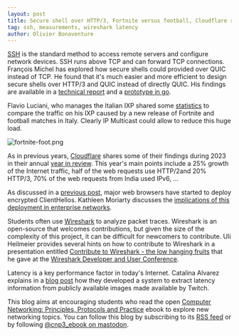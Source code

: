 ```yaml
---
layout: post
title: Secure shell over HTTP/3, Fortnite versus football, Cloudflare radar, contributing to Wireshark and latency
tag: ssh, measurements, wireshark latency
author: Olivier Bonaventure
---
```


[SSH](https://beta.computer-networking.info/syllabus/default/protocols/ssh.html?highlight=ssh#the-secure-shell-ssh) is the standard method to access remote servers and configure network devices. SSH runs above TCP and can forward TCP connections. François Michel has explored how secure shells could provided over QUIC instead of TCP. He found that it's much easier and more efficient to design secure shells over HTTP/3 and QUIC instead of directly QUIC. His findings are available in a [technical report](https://arxiv.org/abs/2312.08396) and a [prototype in go](https://github.com/francoismichel/ssh3).

Flavio Luciani, who manages the Italian IXP shared some [statistics](https://www.linkedin.com/posts/flavio-luciani-19681213a_fortnite-activity-7137737374242881537-esPV?utm_source=share&utm_medium=member_desktop) to compare the traffic on his IXP caused by a new release of Fortnite and football matches in Italy. Clearly IP Multicast could allow to reduce this huge load.

![fortnite-foot.png]({{site.baseurl}}/images/fortnite-foot.png)

As in previous years, [Cloudflare](https://www.cloudflare.com) shares some of their findings during 2023 in their annual [year in review](https://blog.cloudflare.com/radar-2023-year-in-review). This year's main points include a 25% growth of the Internet traffic, half of the web requests use HTTP/2and 20% HTTP/3, 70% of the web requests from India used IPv6, ...

As discussed in a [previous post](http://blog.computer-networking.info/ipv6-optus-etc/), major web browsers have started to deploy encrypted ClientHellos. Kathleen Moriarty discusses the [implications of this deployment in enterprise networks](https://labs.ripe.net/author/kathleen_moriarty/security-control-changes-due-to-tls-encrypted-clienthello/).

Students often use [Wireshark](https://www.wireshark.org) to analyze packet traces. Wireshark is an open-source that welcomes contributions, but given the size of the complexity of this project, it can be difficult for newcomers to contribute. Uli Heilmeier provides several hints on how to contribute to Wireshark in a presentation entitled [Contribute to Wireshark - the low hanging fruits](https://weberblog.net/contributing-to-wireshark-without-any-coding-skills/) that he gave at the [Wireshark Developer and User Conference](https://sharkfest.wireshark.org/sfeu/).

Latency is a key performance factor in today's Internet. Catalina Alvarez explains in a [blog post](https://pulse.internetsociety.org/blog/how-gamers-provide-a-snapshot-of-internets-health) how they developed a system to extract latency information from publicly available images made available by Twitch. 


This blog aims at encouraging students who read the open [Computer Networking: Principles, Protocols and Practice](https://www.computer-networking.info) ebook to explore new networking topics. You can follow this blog by subscribing to its [RSS feed](http://blog.computer-networking.info/feed.xml) or by following [@cnp3_ebook on mastodon](https://mastodon.acm.org/@cnp3_ebook). 